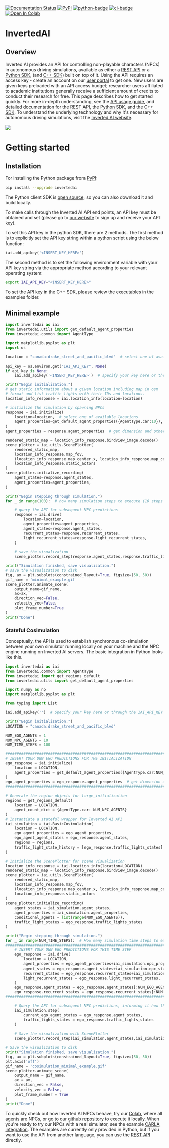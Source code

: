 [pypi-badge]: https://badge.fury.io/py/invertedai.svg
[pypi-link]: https://pypi.org/project/invertedai/
[python-badge]: https://img.shields.io/pypi/pyversions/invertedai.svg?color=%2334D058
[ci-badge]: https://github.com/inverted-ai/invertedai/actions/workflows/CI.yml/badge.svg?branch=master
[colab-badge]: https://colab.research.google.com/assets/colab-badge.svg
[colab-link]: https://colab.research.google.com/github/inverted-ai/invertedai/blob/develop/examples/IAI_full_demo.ipynb
[rest-link]: https://app.swaggerhub.com/apis-docs/InvertedAI/InvertedAI
[examples-link]: https://github.com/inverted-ai/invertedai/tree/master/examples

[![Documentation Status](https://readthedocs.org/projects/inverted-ai/badge/?version=latest)](https://inverted-ai.readthedocs.io/en/latest/?badge=latest)
[![PyPI][pypi-badge]][pypi-link]
[![python-badge]][pypi-link]
[![ci-badge]](https://github.com/inverted-ai/invertedai/actions/workflows/CI.yml)
[![Open In Colab][colab-badge]][colab-link]

# InvertedAI

## Overview
<!-- start elevator-pitch -->
Inverted AI provides an API for controlling non-playable characters (NPCs) in autonomous driving simulations,
available as either a [REST API][rest-link] or a [Python SDK](https://docs.inverted.ai/en/latest/pythonapi/index.html), (and [C++ SDK](https://docs.inverted.ai/en/latest/cppapi/index.html)) built on top of it. Using the API requires an access key -
create an account on our [user portal](https://www.inverted.ai/portal/login) to get one.  New users are given keys preloaded with an API access budget; researcher users affiliated to academic institutions generally receive a sufficient amount of credits to conduct their research for free.  This page describes how to get started quickly. For more in-depth understanding,
see the [API usage guide](https://docs.inverted.ai/en/latest/userguide.html), and detailed documentation for the [REST API][rest-link],
the [Python SDK](https://docs.inverted.ai/en/latest/pythonapi/index.html), and the [C++ SDK](https://docs.inverted.ai/en/latest/cppapi/index.html).
To understand the underlying technology and why it's necessary for autonomous driving simulations, visit the
[Inverted AI website](https://www.inverted.ai/).
<!-- end elevator-pitch -->

![](docs/images/top_camera.gif)

# Getting started
<!-- start quickstart -->
## Installation
For installing the Python package from [PyPI][pypi-link]:

```bash
pip install --upgrade invertedai
```

The Python client SDK is [open source](https://github.com/inverted-ai/invertedai),
so you can also download it and build locally.

To make calls through the Inverted AI API end points, an API key must be obtained and set (please go to [our website](https://www.inverted.ai/home) to sign up and receive your API key). 

To set this API key in the python SDK, there are 2 methods. The first method is to explicitly set the API key string within a python script using the below function:
``` python
iai.add_apikey('<INSERT_KEY_HERE>')
```
The second method is to set the following environment variable with your API key string via the appropriate method according to your relevant operating system:
```bash
export IAI_API_KEY="<INSERT_KEY_HERE>"
```

To set the API key in the C++ SDK, please review the executables in the examples folder.

## Minimal example

``` python
import invertedai as iai
from invertedai.utils import get_default_agent_properties
from invertedai.common import AgentType

import matplotlib.pyplot as plt
import os

location = "canada:drake_street_and_pacific_blvd"  # select one of available locations

api_key = os.environ.get("IAI_API_KEY", None)
if api_key is None:
    iai.add_apikey('<INSERT_KEY_HERE>')  # specify your key here or through the IAI_API_KEY variable

print("Begin initialization.")
# get static information about a given location including map in osm
# format and list traffic lights with their IDs and locations.
location_info_response = iai.location_info(location=location)

# initialize the simulation by spawning NPCs
response = iai.initialize(
    location=location,  # select one of available locations
    agent_properties=get_default_agent_properties({AgentType.car:10}),  # number of NPCs to spawn
)
agent_properties = response.agent_properties  # get dimension and other attributes of NPCs

rendered_static_map = location_info_response.birdview_image.decode()
scene_plotter = iai.utils.ScenePlotter(
    rendered_static_map,
    location_info_response.map_fov,
    (location_info_response.map_center.x, location_info_response.map_center.y),
    location_info_response.static_actors
)
scene_plotter.initialize_recording(
    agent_states=response.agent_states,
    agent_properties=agent_properties,
)

print("Begin stepping through simulation.")
for _ in range(100):  # how many simulation steps to execute (10 steps is 1 second)

    # query the API for subsequent NPC predictions
    response = iai.drive(
        location=location,
        agent_properties=agent_properties,
        agent_states=response.agent_states,
        recurrent_states=response.recurrent_states,
        light_recurrent_states=response.light_recurrent_states,
    )

    # save the visualization
    scene_plotter.record_step(response.agent_states,response.traffic_lights_states)

print("Simulation finished, save visualization.")
# save the visualization to disk
fig, ax = plt.subplots(constrained_layout=True, figsize=(50, 50))
gif_name = 'minimal_example.gif'
scene_plotter.animate_scene(
    output_name=gif_name,
    ax=ax,
    direction_vec=False,
    velocity_vec=False,
    plot_frame_number=True
)
print("Done")

```


### Stateful Cosimulation
Conceptually, the API is used to establish synchronous co-simulation between your own simulator running locally on
your machine and the NPC engine running on Inverted AI servers. The basic integration in Python looks like this.

```python
import invertedai as iai
from invertedai.common import AgentType
from invertedai import get_regions_default
from invertedai.utils import get_default_agent_properties

import numpy as np
import matplotlib.pyplot as plt

from typing import List

iai.add_apikey('')  # Specify your key here or through the IAI_API_KEY variable

print("Begin initialization.")
LOCATION = "canada:drake_street_and_pacific_blvd"

NUM_EGO_AGENTS = 1
NUM_NPC_AGENTS = 10
NUM_TIME_STEPS = 100

##########################################################################################################
# INSERT YOUR OWN EGO PREDICTIONS FOR THE INITIALIZATION
ego_response = iai.initialize(
    location = LOCATION,
    agent_properties = get_default_agent_properties({AgentType.car:NUM_EGO_AGENTS}),
)
ego_agent_properties = ego_response.agent_properties  # get dimension and other attributes of NPCs
##########################################################################################################

# Generate the region objects for large_initialization
regions = get_regions_default(
    location = LOCATION,
    agent_count_dict = {AgentType.car: NUM_NPC_AGENTS}
)
# Instantiate a stateful wrapper for Inverted AI API
iai_simulation = iai.BasicCosimulation(  
    location = LOCATION,
    ego_agent_properties = ego_agent_properties,
    ego_agent_agent_states = ego_response.agent_states,
    regions = regions,
    traffic_light_state_history = [ego_response.traffic_lights_states]
)

# Initialize the ScenePlotter for scene visualization
location_info_response = iai.location_info(location=LOCATION)
rendered_static_map = location_info_response.birdview_image.decode()
scene_plotter = iai.utils.ScenePlotter(
    rendered_static_map,
    location_info_response.map_fov,
    (location_info_response.map_center.x, location_info_response.map_center.y),
    location_info_response.static_actors
)
scene_plotter.initialize_recording(
    agent_states = iai_simulation.agent_states,
    agent_properties = iai_simulation.agent_properties,
    conditional_agents = list(range(NUM_EGO_AGENTS)),
    traffic_light_states = ego_response.traffic_lights_states
)

print("Begin stepping through simulation.")
for _ in range(NUM_TIME_STEPS):  # How many simulation time steps to execute (10 steps is 1 second)
##########################################################################################################    
    # INSERT YOUR OWN EGO PREDICTIONS FOR THIS TIME STEP
    ego_response = iai.drive(
        location = LOCATION,
        agent_properties = ego_agent_properties+iai_simulation.npc_properties,
        agent_states = ego_response.agent_states+iai_simulation.npc_states,
        recurrent_states = ego_response.recurrent_states+iai_simulation.npc_recurrent_states,
        light_recurrent_states = ego_response.light_recurrent_states,
    )
    ego_response.agent_states = ego_response.agent_states[:NUM_EGO_AGENTS]
    ego_response.recurrent_states = ego_response.recurrent_states[:NUM_EGO_AGENTS]
##########################################################################################################

    # Query the API for subsequent NPC predictions, informing it how the ego vehicle acted
    iai_simulation.step(
        current_ego_agent_states = ego_response.agent_states,
        traffic_lights_states = ego_response.traffic_lights_states
    )

    # Save the visualization with ScenePlotter
    scene_plotter.record_step(iai_simulation.agent_states,iai_simulation.light_states)

# Save the visualization to disk
print("Simulation finished, save visualization.")
fig, ax = plt.subplots(constrained_layout=True, figsize=(50, 50))
plt.axis('off')
gif_name = 'cosimulation_minimal_example.gif'
scene_plotter.animate_scene(
    output_name = gif_name,
    ax = ax,
    direction_vec = False,
    velocity_vec = False,
    plot_frame_number = True
)
print("Done")
```
To quickly check out how Inverted AI NPCs
behave, try our
[Colab](https://colab.research.google.com/github/inverted-ai/invertedai-drive/blob/develop/examples/IAI_full_demo.ipynb),
where all agents are NPCs, or go to our
[github repository](https://github.com/inverted-ai/invertedai/tree/master/examples) to execute it locally.
When you're ready to try our NPCs with a real simulator, see the example [CARLA integration](https://github.com/inverted-ai/invertedai/tree/master/examples/carla).
The examples are currently only provided in Python, but if you want to use the API from another language,
you can use the [REST API][rest-link] directly.

<!-- end quickstart -->
